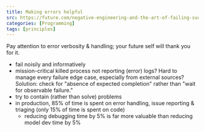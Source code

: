 ```yaml
---
title: Making errors helpful
src: https://future.com/negative-engineering-and-the-art-of-failing-successfully
categories: [Programming]
tags: [principles]
---
```


Pay attention to error verbosity & handling; your future self will thank you for it.

- fail noisily and informatively
- mission-critical killed process not reporting (error) logs? Hard to manage every failure edge case, especially from external sources? Solution: check for "absence of expected completion" rather than "wait for observable failure."
- try to contain (rather than solve) problems
- in production, 85% of time is spent on error handling, issue reporting & triaging (only 15% of time is spent on code)
  + reducing debugging time by 5% is far more valuable than reducing model dev time by 5%